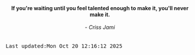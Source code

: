 
<div align="center"><b><span>If you're waiting until you feel talented enough to make it, you'll never make it.</span></b><br><br><i> - Criss Jami</i></div>
<br><br><kbd>Last updated:Mon Oct 20 12:16:12 2025</kbd>